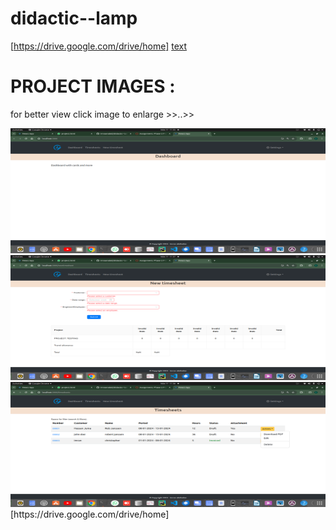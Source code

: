 # didactic--lamp 


[https://drive.google.com/drive/home]
[text](https://www.loom.com/share/a9787cdd14524575ae62fe21efedb3cd)

# PROJECT IMAGES :
  for better view click image to enlarge >>..>>
 
  
  <img src="frontend/images/projectpaje1.png" alt="Description of Image" width="700" height="200">
  
  
  <img src="frontend/images/projectpage3.png" alt="Description of Image" width="700" height="200">
  
  <img src="frontend/images/projectpage2.png" alt="Description of Image" width="700" height="200">
  [https://drive.google.com/drive/home]